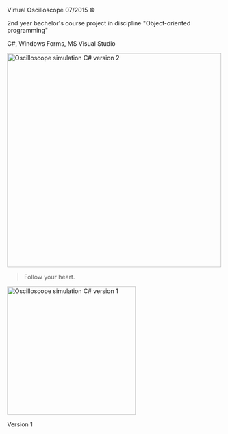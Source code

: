 Virtual Oscilloscope 07/2015 ©

2nd year bachelor's course project in discipline "Object-oriented programming"

C#, Windows Forms, MS Visual Studio



<img width="500" alt="Oscilloscope simulation C# version 2" text="Version 2. Interactive" align="center" src="https://github.com/technogelis/Oscilloscope-simulation/blob/master/ScreenShots/ver.2/1.png">
 

> Follow your heart.



<img width="300" alt="Oscilloscope simulation C# version 1" src="https://github.com/technogelis/Oscilloscope-simulation/blob/master/ScreenShots/ver.1/3.png">


Version 1
